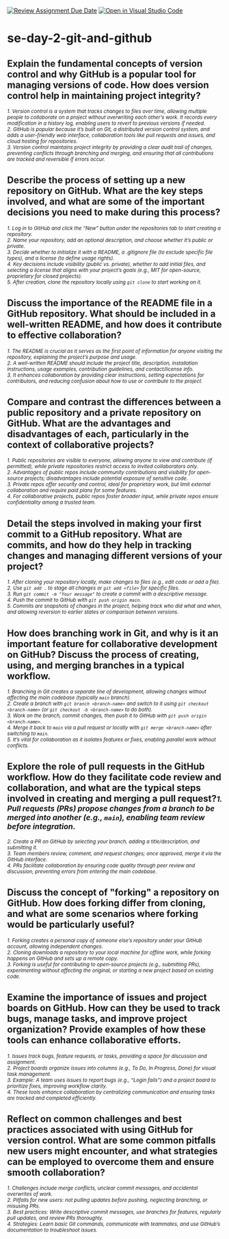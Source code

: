 [![Review Assignment Due Date](https://classroom.github.com/assets/deadline-readme-button-22041afd0340ce965d47ae6ef1cefeee28c7c493a6346c4f15d667ab976d596c.svg)](https://classroom.github.com/a/8wgCKhpZ)
[![Open in Visual Studio Code](https://classroom.github.com/assets/open-in-vscode-2e0aaae1b6195c2367325f4f02e2d04e9abb55f0b24a779b69b11b9e10269abc.svg)](https://classroom.github.com/online_ide?assignment_repo_id=18411314&assignment_repo_type=AssignmentRepo)
# se-day-2-git-and-github
## Explain the fundamental concepts of version control and why GitHub is a popular tool for managing versions of code. How does version control help in maintaining project integrity?
<small>*_1._ Version control is a system that tracks changes to files over time, allowing multiple people to collaborate on a project without overwriting each other’s work. It records every modification in a history log, enabling users to revert to previous versions if needed.*  
*_2._ GitHub is popular because it’s built on Git, a distributed version control system, and adds a user-friendly web interface, collaboration tools like pull requests and issues, and cloud hosting for repositories.*  
*_3._ Version control maintains project integrity by providing a clear audit trail of changes, preventing conflicts through branching and merging, and ensuring that all contributions are tracked and reversible if errors occur.*</small>

## Describe the process of setting up a new repository on GitHub. What are the key steps involved, and what are some of the important decisions you need to make during this process?

<small>*_1._ Log in to GitHub and click the “New” button under the repositories tab to start creating a repository.*  
*_2._ Name your repository, add an optional description, and choose whether it’s public or private.*  
*_3._ Decide whether to initialize it with a README, a .gitignore file (to exclude specific file types), and a license (to define usage rights).*  
*_4._ Key decisions include visibility (public vs. private), whether to add initial files, and selecting a license that aligns with your project’s goals (e.g., MIT for open-source, proprietary for closed projects).*  
*_5._ After creation, clone the repository locally using `git clone` to start working on it.*</small>
## Discuss the importance of the README file in a GitHub repository. What should be included in a well-written README, and how does it contribute to effective collaboration?
<small>*_1._ The README is crucial as it serves as the first point of information for anyone visiting the repository, explaining the project’s purpose and usage.*  
*_2._ A well-written README should include the project title, description, installation instructions, usage examples, contribution guidelines, and contact/license info.*  
*_3._ It enhances collaboration by providing clear instructions, setting expectations for contributors, and reducing confusion about how to use or contribute to the project.*</small>

## Compare and contrast the differences between a public repository and a private repository on GitHub. What are the advantages and disadvantages of each, particularly in the context of collaborative projects?
<small>*_1._ Public repositories are visible to everyone, allowing anyone to view and contribute (if permitted), while private repositories restrict access to invited collaborators only.*  
*_2._ Advantages of public repos include community contributions and visibility for open-source projects; disadvantages include potential exposure of sensitive code.*  
*_3._ Private repos offer security and control, ideal for proprietary work, but limit external collaboration and require paid plans for some features.*  
*_4._ For collaborative projects, public repos foster broader input, while private repos ensure confidentiality among a trusted team.*</small>


## Detail the steps involved in making your first commit to a GitHub repository. What are commits, and how do they help in tracking changes and managing different versions of your project?

<small>*_1._ After cloning your repository locally, make changes to files (e.g., edit code or add a file).*  
*_2._ Use `git add .` to stage all changes or `git add <file>` for specific files.*  
*_3._ Run `git commit -m "Your message"` to create a commit with a descriptive message.*  
*_4._ Push the commit to GitHub with `git push origin main`.*  
*_5._ Commits are snapshots of changes in the project, helping track who did what and when, and allowing reversion to earlier states or comparison between versions.*</small>

## How does branching work in Git, and why is it an important feature for collaborative development on GitHub? Discuss the process of creating, using, and merging branches in a typical workflow.
<small>*_1._ Branching in Git creates a separate line of development, allowing changes without affecting the main codebase (typically `main` branch).*  
*_2._ Create a branch with `git branch <branch-name>` and switch to it using `git checkout <branch-name>` (or `git checkout -b <branch-name>` to do both).*  
*_3._ Work on the branch, commit changes, then push it to GitHub with `git push origin <branch-name>`.*  
*_4._ Merge it back to `main` via a pull request or locally with `git merge <branch-name>` after switching to `main`.*  
*_5._ It’s vital for collaboration as it isolates features or fixes, enabling parallel work without conflicts.*</small>


## Explore the role of pull requests in the GitHub workflow. How do they facilitate code review and collaboration, and what are the typical steps involved in creating and merging a pull request?<small>*_1._ Pull requests (PRs) propose changes from a branch to be merged into another (e.g., `main`), enabling team review before integration.*  
*_2._ Create a PR on GitHub by selecting your branch, adding a title/description, and submitting it.*  
*_3._ Team members review, comment, and request changes; once approved, merge it via the GitHub interface.*  
*_4._ PRs facilitate collaboration by ensuring code quality through peer review and discussion, preventing errors from entering the main codebase.*</small>



## Discuss the concept of "forking" a repository on GitHub. How does forking differ from cloning, and what are some scenarios where forking would be particularly useful?
<small>*_1._ Forking creates a personal copy of someone else’s repository under your GitHub account, allowing independent changes.*  
*_2._ Cloning downloads a repository to your local machine for offline work, while forking happens on GitHub and sets up a remote copy.*  
*_3._ Forking is useful for contributing to open-source projects (e.g., submitting PRs), experimenting without affecting the original, or starting a new project based on existing code.*</small>


## Examine the importance of issues and project boards on GitHub. How can they be used to track bugs, manage tasks, and improve project organization? Provide examples of how these tools can enhance collaborative efforts.

<small>*_1._ Issues track bugs, feature requests, or tasks, providing a space for discussion and assignment.*  
*_2._ Project boards organize issues into columns (e.g., To Do, In Progress, Done) for visual task management.*  
*_3._ Example: A team uses issues to report bugs (e.g., “Login fails”) and a project board to prioritize fixes, improving workflow clarity.*  
*_4._ These tools enhance collaboration by centralizing communication and ensuring tasks are tracked and completed efficiently.*</small>

## Reflect on common challenges and best practices associated with using GitHub for version control. What are some common pitfalls new users might encounter, and what strategies can be employed to overcome them and ensure smooth collaboration?
<small>*_1._ Challenges include merge conflicts, unclear commit messages, and accidental overwrites of work.*  
*_2._ Pitfalls for new users: not pulling updates before pushing, neglecting branching, or misusing PRs.*  
*_3._ Best practices: Write descriptive commit messages, use branches for features, regularly pull updates, and review PRs thoroughly.*  
*_4._ Strategies: Learn basic Git commands, communicate with teammates, and use GitHub’s documentation to troubleshoot issues.*</small>

